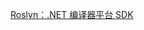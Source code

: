 
<p id="vVZzECMDBw7sMPzTzevJah">

[Roslyn：.NET 编译器平台 SDK](./Roslyn%EF%BC%9A.NET%20%E7%BC%96%E8%AF%91%E5%99%A8%E5%B9%B3%E5%8F%B0%20SDK/index.md)

</p>

<p id="hibNLdJmLVzu86kCUDCBaZ">



</p>
